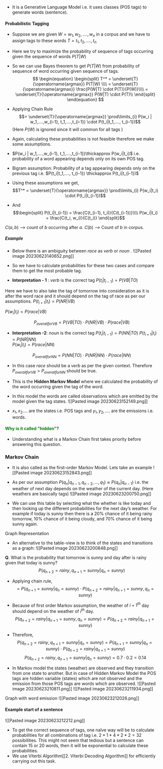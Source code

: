 -  It is a Generative Language Model i.e. it uses classes (POS tags) to generate words (sentence).

#### Probabilistic Tagging
-  Suppose we are given $W = w_1, w_2,...., w_n$  in a corpus and we have to assign tags to these words  $T = t_1, t_2,....,t_n$
- Here we try to maximize the probability of sequence of tags occurring given the sequence of words $P(T|W)$
-  So we can use Bayes theorem to get $P(T|W)$ from probability of sequence of word occurring given sequence of tags.
$$
\begin{equation}
\begin{split}
T^* = \underset{T}{\operatorname{argmax}} P(T|W) \\\\
= \underset{T}{\operatorname{argmax}} \frac{P(W|T) \cdot P(T)}{P(W)}\\\\
= \underset{T}{\operatorname{argmax}} P(W|T) \cdot P(T)\\
\end{split}
\end{equation}
$$
-  Applying Chain Rule
$$= \underset{T}{\operatorname{argmax}} \prod\limits_{i} P(w_i | w_1,....,w_{i-1}, t_1,....,t_{i-1}) \cdot P(t_i|t_1,...., t_{i-1})$$
(Here $P(W)$ is ignored since it will common for all tags )

-  Again,  calculating these probabilities is not feasible therefore we make some assumptions. 
-  $P(w_i | w_1,....,w_{i-1}, t_1,....,t_{i-1})\thickapprox P(w_i|t_i)$   i.e. probability of a word appearing depends only on its own POS tag.
- Bigram assumption: Probability of a tag appearing depends only on the previous tag i.e.
  $P(t_i|t_1,...., t_{i-1}) \thickapprox P(t_i|t_{i-1})$
-  Using these assumptions we get,
$$T^* = \underset{T}{\operatorname{argmax}} \prod\limits_{i} P(w_i|t_i) \cdot P(t_i|t_{i-1})$$
-  And
$$\begin{split} 
P(t_i|t_{i-1}) = \frac{C(t_{i-1}, t_i)}{C(t_{i-1})}\\\\
P(w_i|t_i) = \frac{C(t_i, w_i)}{C(t_i)}
\end{split}$$

$C(a,b)$ --> count of  $b$  occurring after  $a$.
$C(b)$ --> Count of  $b$  in corpus.


##### Example
-  Below there is an ambiguity between  $race$  as  $verb$  or  $noun$  .
![[Pasted image 20230623140652.png]]

-  So we have to calculate probabilities for these two cases and compare them to get the most probable tag.

-  **Interpretation  - 1**   : $verb$  is the correct tag
$P(t_i|t_{i-1}) = P(VB|TO)$ 

Here we have to also take the tag of tomorrow into consideration as it is after the word race and it should depend on the tag of race as per our assumptions.
$P(t_{i+1}|t_{i}) = P(NR|VB)$  

$P(w_i|t_i) = P(race|VB)$ 

$$P_{overall for VB} = P(VB|TO) \cdot P(NR|VB) \cdot P(race|VB)$$

-  **Interpretation -2**:  $noun$  is the correct tag
$P(t_i|t_{i-1}) = P(NN|TO)$ 
$P(t_{i+1}|t_{i}) = P(NR|NN)$  
$P(w_i|t_i) = P(race|NN)$

$$P_{overall for NN} = P(NN|TO) \cdot P(NR|NN) \cdot P(race|NN)$$

-  In this case  $race$  should be a  $verb$  as per the given context. Therefore $P_{overall for VB} > P_{overall for NN}$   should be true.


-  This is the **Hidden Markov Model** where we calculated the probability of the word occurring given the tag of the word.
-  In this model the words are called observations which are emitted by the model given the tag states. 
 ![[Pasted image 20230623152149.png]]
-  $x_1, x_2....$  are the states i.e. POS tags  and  $y_1, y_2,....$  are the emissions i.e. words.

#### <font color = "green"> Why is it called "hidden"?</font>
-  Understanding what is a Markov Chain first takes priority before answering this question.

### Markov Chain
-  It is also called as the first-order Markov Model.
Lets take an example
![[Pasted image 20230623152843.png]]
-   As per our assumption $P(q_n|q_{n-1}, q_{n-2},..., q_1) \approx P(q_n|q_{n-1})$ i.e. the weather of next day depends on the weather of the current  day. (Here weathers are basically tags)
![[Pasted image 20230623200750.png]]

-  We can use this table by selecting what the whether is like today and then looking up the different probabilities for the next day’s weather. For example if today is sunny then there is a 20% chance of it being rainy tomorrow, 10% chance of it being cloudy, and 70% chance of it being sunny again.
  
Graph Representation
-  An alternative to the table-view is to think of the states and transitions as a graph:
![[Pasted image 20230623200848.png]]

**Q**. What is the probability that tomorrow is sunny and day after is rainy given that today is sunny?
$$P(q_{n+2} = rainy, q_{n + 1} = sunny | q_n = sunny) $$
-  Applying chain rule,
$$= P(q_{n+1} = sunny| q_n = sunny) \cdot P(q_{n+2} = rainy | q_{n+1} = sunny, q_n = sunny)$$
-  Because of first order Markov assumption, the weather of  $i+1^{th}$  day  should depend on the  weather of $i^{th}$  day.
$$P(q_{n+2} = rainy | q_{n+1} = sunny, q_n = sunny) = P(q_{n+2} = rainy | q_{n+1} = sunny)$$
-  Therefore,
$$P(q_{n+2} = rainy, q_{n + 1} = sunny | q_n = sunny) = P(q_{n+1} = sunny| q_n = sunny) \cdot P(q_{n+2} = rainy | q_{n+1} = sunny)$$
$$ P(q_{n+2} = rainy, q_{n + 1} = sunny | q_n = sunny) = 0.7 \cdot 0.2 = 0.14$$

- In Markov model the states (weather) are observed and they transition from one state to another. But in case of Hidden Markov Model the POS tags are hidden variable  (states) which are not observed and the emission from those POS tags are words which are observed. 
  ![[Pasted image 20230623210811.png]]
  ![[Pasted image 20230623211934.png]]

Graph with word emission
![[Pasted image 20230623212026.png]]


#### Example start of a sentence
![[Pasted image 20230623212212.png]]

-  To get the correct sequence of tags, one naïve way will be to calculate probabilities for all combinations of tag i.e. $2 * 1 * 4* 2 * 2 = 32$  possibilities. This might not seem that tedious but a sentence can contain 15 or 20 words, then it will be exponential to calculate these probabilities.
-  We use Viterbi Algorithm[[2.  Viterbi Decoding Algorithm]] for efficiently carrying out this task. 